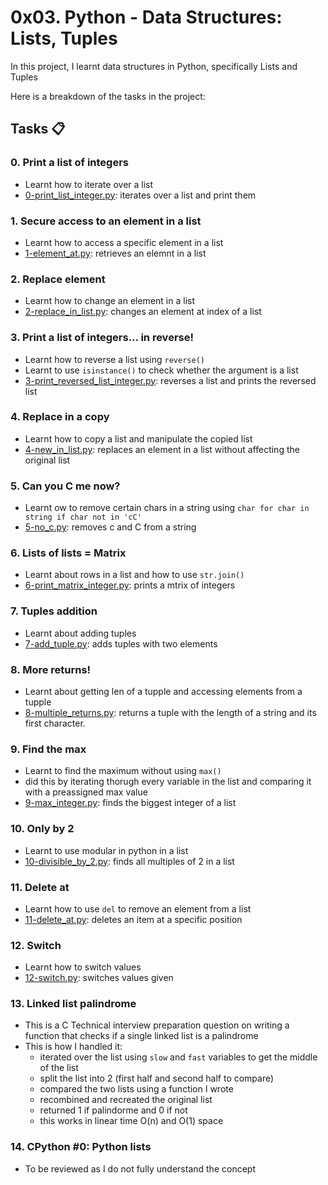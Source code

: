 # 0x03. Python - Data Structures: Lists, Tuples
In this project, I learnt data structures in Python, specifically Lists and Tuples

Here is a breakdown of the tasks in the project:

## Tasks :clipboard:
### 0. Print a list of integers
- Learnt how to iterate over a list
- [0-print_list_integer.py](https://github.com/JerryEchimau/alx-higher_level_programming/blob/master/0x03-python-data_structures/0-print_list_integer.py): iterates over a list and print them

### 1. Secure access to an element in a list
- Learnt how to access a specific element in a list
- [1-element_at.py](https://github.com/JerryEchimau/alx-higher_level_programming/blob/master/0x03-python-data_structures/1-element_at.py): retrieves an elemnt in a list

### 2. Replace element
- Learnt how to change an element in a list
- [2-replace_in_list.py](https://github.com/JerryEchimau/alx-higher_level_programming/blob/master/0x03-python-data_structures/2-replace_in_list.py): changes an element at index of a list

### 3. Print a list of integers... in reverse!
- Learnt how to reverse a list using ``reverse()``
- Learnt to use ``isinstance()`` to check whether the argument is a list
- [3-print_reversed_list_integer.py](https://github.com/JerryEchimau/alx-higher_level_programming/blob/master/0x03-python-data_structures/3-print_reversed_list_integer.py): reverses a list and prints the reversed list

### 4. Replace in a copy
- Learnt how to copy a list and manipulate the copied list
- [4-new_in_list.py](https://github.com/JerryEchimau/alx-higher_level_programming/blob/master/0x03-python-data_structures/4-new_in_list.py): replaces an element in a list without affecting the original list

### 5. Can you C me now?
- Learnt ow to remove certain chars in a string using ``char for char in string if char not in 'cC'``
- [5-no_c.py]( https://github.com/JerryEchimau/alx-higher_level_programming/blob/master/0x03-python-data_structures/5-no_c.py): removes c and C from a string

### 6. Lists of lists = Matrix
- Learnt about rows in a list and how to use ``str.join()``
- [6-print_matrix_integer.py](https://github.com/JerryEchimau/alx-higher_level_programming/blob/master/0x03-python-data_structures/6-print_matrix_integer.py): prints a mtrix of integers

### 7. Tuples addition
- Learnt about adding tuples
- [7-add_tuple.py](https://github.com/JerryEchimau/alx-higher_level_programming/blob/master/0x03-python-data_structures/7-add_tuple.py): adds tuples with two elements

### 8. More returns!
- Learnt about getting len of a tupple and accessing elements from a tupple
- [8-multiple_returns.py](https://github.com/JerryEchimau/alx-higher_level_programming/blob/master/0x03-python-data_structures/8-multiple_returns.py): returns a tuple with the length of a string and its first character.

### 9. Find the max
- Learnt to find the maximum without using ``max()``
- did this by iterating thorugh every variable in the list and comparing it with a preassigned max value
- [9-max_integer.py](https://github.com/JerryEchimau/alx-higher_level_programming/blob/master/0x03-python-data_structures/9-max_integer.py): finds the biggest integer of a list

### 10. Only by 2
- Learnt to use modular in python in a list
- [10-divisible_by_2.py](https://github.com/JerryEchimau/alx-higher_level_programming/blob/master/0x03-python-data_structures/10-divisible_by_2.py): finds all multiples of 2 in a list

### 11. Delete at
- Learnt how to use ``del`` to remove an element from a list
- [11-delete_at.py](https://github.com/JerryEchimau/alx-higher_level_programming/blob/master/0x03-python-data_structures/11-delete_at.py): deletes an item at a specific position

### 12. Switch
- Learnt how to switch values
- [12-switch.py](https://github.com/JerryEchimau/alx-higher_level_programming/blob/master/0x03-python-data_structures/12-switch.py): switches values given

### 13. Linked list palindrome
- This is a C Technical interview preparation question on writing a function that checks if a single linked list is a palindrome
- This is how I handled it:
	- iterated over the list using ``slow`` and ``fast`` variables to get the middle of the list
	- split the list into 2 (first half and second half to compare)
	- compared the two lists using a function I wrote
	- recombined and recreated the original list
	- returned 1 if palindorme and 0 if not
	- this works in linear time O(n) and O(1) space

### 14. CPython #0: Python lists
- To be reviewed as I do not fully understand the concept
